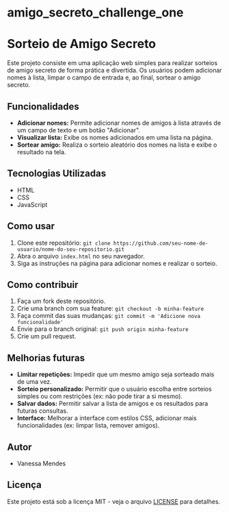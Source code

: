 # amigo_secreto_challenge_one
# Sorteio de Amigo Secreto

Este projeto consiste em uma aplicação web simples para realizar sorteios de amigo secreto de forma prática e divertida. Os usuários podem adicionar nomes à lista, limpar o campo de entrada e, ao final, sortear o amigo secreto.

## Funcionalidades

- **Adicionar nomes:** Permite adicionar nomes de amigos à lista através de um campo de texto e um botão "Adicionar".
- **Visualizar lista:** Exibe os nomes adicionados em uma lista na página.
- **Sortear amigo:** Realiza o sorteio aleatório dos nomes na lista e exibe o resultado na tela.

## Tecnologias Utilizadas

- HTML
- CSS
- JavaScript

## Como usar

1. Clone este repositório: `git clone https://github.com/seu-nome-de-usuario/nome-do-seu-repositorio.git`
2. Abra o arquivo `index.html` no seu navegador.
3. Siga as instruções na página para adicionar nomes e realizar o sorteio.

## Como contribuir

1. Faça um fork deste repositório.
2. Crie uma branch com sua feature: `git checkout -b minha-feature`
3. Faça commit das suas mudanças: `git commit -m 'Adicione nova funcionalidade'`
4. Envie para o branch original: `git push origin minha-feature`
5. Crie um pull request.

## Melhorias futuras

- **Limitar repetições:** Impedir que um mesmo amigo seja sorteado mais de uma vez.
- **Sorteio personalizado:** Permitir que o usuário escolha entre sorteios simples ou com restrições (ex: não pode tirar a si mesmo).
- **Salvar dados:** Permitir salvar a lista de amigos e os resultados para futuras consultas.
- **Interface:** Melhorar a interface com estilos CSS, adicionar mais funcionalidades (ex: limpar lista, remover amigos).

## Autor

- Vanessa Mendes

## Licença

Este projeto está sob a licença MIT - veja o arquivo [LICENSE](LICENSE) para detalhes.